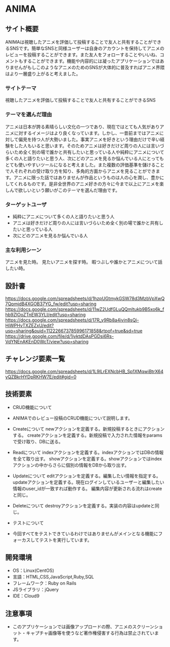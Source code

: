 # ANIMA

## サイト概要
ANIMAは視聴したアニメを評価して投稿することで友人と共有することができるSNSです。簡単なSNSと同様ユーザーは自身のアカウントを保持してアニメのレビューを投稿することができます。また友人をフォローすることやいいね、コメントもすることができます。機能や内容的には凝ったアプリケーションではありませんがもしこのようなアニメのためのSNSが大体的に普及すればアニメ界隈はより一層盛り上がると考えました。


### サイトテーマ
視聴したアニメを評価して投稿することで友人と共有することができるSNS


### テーマを選んだ理由
アニメは日本が誇る素晴らしい文化の一つであり、現在ではとても人気がありアニメに対するイメージはより良くなっています。しかし、一昔前まではアニメに対して偏見を持つ人が大勢いました。事実アニメを好きという理由だけで辛い経験をした人もいると思います。そのためアニメは好きだけど周りの人には言いづらいため全く別の場で誰かと共有したいと思っている人や純粋にアニメについて多くの人と語りたいと思う人、次にどのアニメを見るか悩んでいる人にとってもとても使いやすいツールになると考えました。また複数の評価基準を儲けることで人それぞれの受け取り方を知り、多角的方面からアニメを見ることができます。アニメに限った話ではありませんが作品というものは人の心を潤し、豊かにしてくれるものです。是非全世界のアニメ好きの方々に今まで以上にアニメを楽しんで欲しいという願いがこのテーマを選んだ理由です。

### ターゲットユーザ
- 純粋にアニメについて多くの人と語りたいと思う人
- アニメは好きだけど周りの人には言いづらいため全く別の場で誰かと共有したいと思っている人
- 次にどのアニメを見るか悩んでいる人


### 主な利用シーン
アニメを見た時。
見たいアニメを探す時。
暇つぶしや誰かとアニメについて話したい時。

## 設計書
https://docs.google.com/spreadsheets/d/1hzpUGtmykGSW78d3MzbVpXwQ7QpmjdB4XGOB37YG_fw/edit?usp=sharing
https://docs.google.com/spreadsheets/d/11wZ2UdfGLuQQmltukb9B5xo6k_fhb9ZlOoZTnEW3YLI/edit?usp=sharing
https://docs.google.com/spreadsheets/d/17R_y9Rb8a4ivin8sQi-HiWPHvTXZEZxU/edit?usp=sharing&ouid=112226673785996171858&rtpof=true&sd=true
https://drive.google.com/file/d/1iyktdDAsPGDsi6Rs-VdYNEnAKEnD0WcT/view?usp=sharing

## チャレンジ要素一覧
https://docs.google.com/spreadsheets/d/1L9lLrEXNcbHB_Sp1XMqwiBtrX64yQZBkrHYDpRKHW7E/edit#gid=0

## 技術要素
- CRUD機能について
 - ANIMAでのレビュー投稿のCRUD機能について説明します。
  - Createについて
   newアクションを定義する。新規投稿するときにアクションする。
   createアクションを定義する。新規投稿で入力された情報をparamsで受け取り、DBに送る。
  - Readについて
   indexアクションを定義する。indexアクションではDBの情報を全て取り出す。
   showアクションを定義する。showアクションではindexアクションの中からさらに個別の情報をDBから取り出す。
  - Updateについて
   editアクションを定義する。編集したい情報を指定する。
   updateアクションを定義する。現在ログインしているユーザーと編集したい情報のuser_idが一致すれば動作する。
   編集内容が更新される流れはcreateと同じ。
  - Deleteについて
   destroyアクションを定義する。実装の内容はupdateと同じ。

- テストについて
 - 今回すべてをテストできているわけではありませんがメインとなる機能にフォーカスしてテストを実行しています。

## 開発環境
- OS：Linux(CentOS)
- 言語：HTML,CSS,JavaScript,Ruby,SQL
- フレームワーク：Ruby on Rails
- JSライブラリ：jQuery
- IDE：Cloud9

## 注意事項
- このアプリケーションでは画像アップロードの際、アニメのスクリーンショット・キャプチャ画像等を使うなど著作権侵害する行為は禁止されています。

